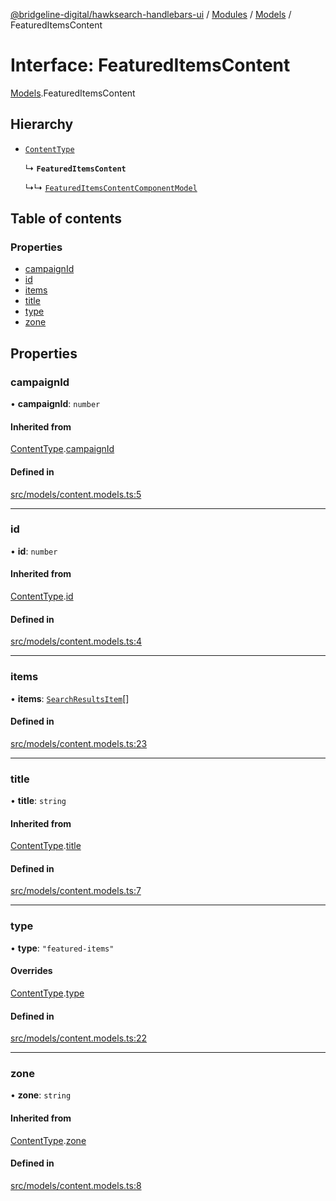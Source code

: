 [@bridgeline-digital/hawksearch-handlebars-ui](../README.md) / [Modules](../modules.md) / [Models](../modules/Models.md) / FeaturedItemsContent

# Interface: FeaturedItemsContent

[Models](../modules/Models.md).FeaturedItemsContent

## Hierarchy

- [`ContentType`](Models.ContentType.md)

  ↳ **`FeaturedItemsContent`**

  ↳↳ [`FeaturedItemsContentComponentModel`](Models.FeaturedItemsContentComponentModel.md)

## Table of contents

### Properties

- [campaignId](Models.FeaturedItemsContent.md#campaignid)
- [id](Models.FeaturedItemsContent.md#id)
- [items](Models.FeaturedItemsContent.md#items)
- [title](Models.FeaturedItemsContent.md#title)
- [type](Models.FeaturedItemsContent.md#type)
- [zone](Models.FeaturedItemsContent.md#zone)

## Properties

### campaignId

• **campaignId**: `number`

#### Inherited from

[ContentType](Models.ContentType.md).[campaignId](Models.ContentType.md#campaignid)

#### Defined in

[src/models/content.models.ts:5](https://bitbucket.org/bridgelinedigital/frontend-handlebars-ui/src/db3ebfe/src/models/content.models.ts#lines-5)

___

### id

• **id**: `number`

#### Inherited from

[ContentType](Models.ContentType.md).[id](Models.ContentType.md#id)

#### Defined in

[src/models/content.models.ts:4](https://bitbucket.org/bridgelinedigital/frontend-handlebars-ui/src/db3ebfe/src/models/content.models.ts#lines-4)

___

### items

• **items**: [`SearchResultsItem`](Models.SearchResultsItem.md)[]

#### Defined in

[src/models/content.models.ts:23](https://bitbucket.org/bridgelinedigital/frontend-handlebars-ui/src/db3ebfe/src/models/content.models.ts#lines-23)

___

### title

• **title**: `string`

#### Inherited from

[ContentType](Models.ContentType.md).[title](Models.ContentType.md#title)

#### Defined in

[src/models/content.models.ts:7](https://bitbucket.org/bridgelinedigital/frontend-handlebars-ui/src/db3ebfe/src/models/content.models.ts#lines-7)

___

### type

• **type**: ``"featured-items"``

#### Overrides

[ContentType](Models.ContentType.md).[type](Models.ContentType.md#type)

#### Defined in

[src/models/content.models.ts:22](https://bitbucket.org/bridgelinedigital/frontend-handlebars-ui/src/db3ebfe/src/models/content.models.ts#lines-22)

___

### zone

• **zone**: `string`

#### Inherited from

[ContentType](Models.ContentType.md).[zone](Models.ContentType.md#zone)

#### Defined in

[src/models/content.models.ts:8](https://bitbucket.org/bridgelinedigital/frontend-handlebars-ui/src/db3ebfe/src/models/content.models.ts#lines-8)
